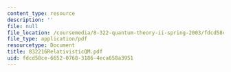 ```yaml
---
content_type: resource
description: ''
file: null
file_location: /coursemedia/8-322-quantum-theory-ii-spring-2003/fdcd58ce6652076831864eca658a3951_832216RelativisticQM.pdf
file_type: application/pdf
resourcetype: Document
title: 832216RelativisticQM.pdf
uid: fdcd58ce-6652-0768-3186-4eca658a3951
---
```

